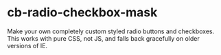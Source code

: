 cb-radio-checkbox-mask
======================

Make your own completely custom styled radio buttons and checkboxes. This works with pure CSS, not JS, and falls back gracefully on older versions of IE.